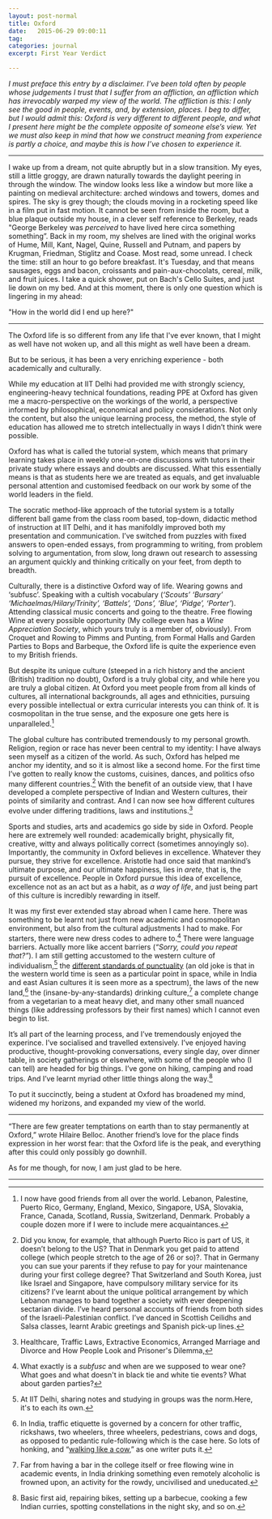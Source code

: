 ```yaml
---
layout: post-normal
title: Oxford
date:   2015-06-29 09:00:11
tag: 
categories: journal
excerpt: First Year Verdict

---
```


*I must preface this entry by a disclaimer. I’ve been told often by people whose judgements I trust that I suffer from an affliction, an affliction which has irrevocably warped my view of the world. The affliction is this: I only see the good in people, events, and, by extension, places. I beg to differ, but I would admit this: Oxford is very different to different people, and what I present here might be the complete opposite of someone else’s view. Yet we must also keep in mind that how we construct meaning from experience is partly a choice, and maybe this is how I’ve chosen to experience it.*

***


I wake up from a dream, not quite abruptly but in a slow transition.  My eyes, still a little groggy, are drawn naturally towards the daylight peering in through the window. The window looks less like a window but more like a painting on medieval architecture: arched windows and towers, domes and spires. The sky is grey though; the clouds moving in a rocketing speed like in a film put in fast motion. It cannot be seen from inside the room, but a blue plaque outside my house, in a clever self reference to Berkeley, reads "George Berkeley was *perceived* to have lived here circa something something”. Back in my room, my shelves are lined with the original works of Hume, Mill, Kant, Nagel, Quine, Russell and Putnam, and papers by Krugman, Friedman, Stiglitz and Coase. Most read, some unread. I check the time: still an hour to go before breakfast. It's Tuesday, and that means sausages, eggs and bacon, croissants and pain-aux-chocolats, cereal, milk, and fruit juices. I take a quick shower, put on Bach's Cello Suites, and just lie down on my bed. And at this moment,  there is only one question which is lingering in my ahead:

"How in the world did I end up here?"

***

The Oxford life is so different from any life that I've ever known, that I might as well have not woken up, and all this might as well have been a dream.

But to be serious, it has been a very enriching experience - both academically and culturally. 

While my education at IIT Delhi had provided me with strongly sciency, engineering-heavy technical foundations,  reading PPE at Oxford has given me a macro-perspective on the workings of the world, a perspective informed by philosophical, economical and policy considerations.  Not only the content, but also the unique learning process, the method, the style of education has allowed me to stretch intellectually in ways I didn’t think were possible.  

Oxford has what is called the tutorial system, which means that primary learning takes place in weekly one-on-one discussions with tutors in their private study where essays and doubts are discussed. What this essentially means is that as students here we are treated as equals, and get invaluable personal attention and customised feedback on our work by some of the world leaders in the field.

The socratic method-like approach of the tutorial system is a totally different ball game from the class room based, top-down, didactic method of instruction at IIT Delhi, and it has manifoldly improved both my presentation and communication.  I’ve switched from puzzles with fixed answers to open-ended essays, from programming to writing, from problem solving to argumentation, from slow, long drawn out research to assessing an argument quickly and thinking critically on your feet, from depth to breadth.  

Culturally, there is a distinctive Oxford way of life. Wearing gowns and ‘subfusc’. Speaking with a cultish vocabulary (*‘Scouts’ ‘Bursary’ ‘Michaelmas/Hilary/Trinity’, ‘Battels’, ‘Dons’, ‘Blue’, ‘Pidge’, ‘Porter’*). Attending classical music concerts and going to the theatre. Free flowing Wine at every possible opportunity (My college even has a *Wine Appreciation Society*, which yours truly is a member of, obviously). From Croquet and Rowing to Pimms and Punting, from Formal Halls and Garden Parties to Bops and Barbeque, the Oxford life is quite the experience even to my British friends. 

But despite its unique culture (steeped in a rich history and the ancient (British) tradition no doubt), Oxford is a truly global city, and while here you are truly a global citizen. At Oxford you meet people from from all kinds of cultures, all international backgrounds, all ages and ethnicities, pursuing every possible intellectual or extra curricular interests you can think of. It is cosmopolitan in the true sense, and the exposure one gets here is unparalleled.[^friends]

[^friends]: I now have good friends from all over the world. Lebanon, Palestine, Puerto Rico, Germany, England, Mexico, Singapore, USA, Slovakia, France, Canada, Scotland, Russia, Switzerland, Denmark. Probably a couple dozen more if I were to include mere acquaintances.


The global culture has contributed tremendously to my personal growth.  Religion, region or race has never been central to my identity: I have always seen myself as a citizen of the world. As such, Oxford has helped me anchor my identity, and so it is almost like a second home.  For the first time I’ve gotten to really know the customs, cuisines, dances, and politics ofso many different countries.[^cosmopolitan] With the benefit of an outside view, that I have developed a complete perspective of Indian and Western cultures, their points of similarity and contrast. And I can now see how different cultures evolve under differing traditions, laws and institutions.[^institutions]

[^institutions]: Healthcare, Traffic Laws, Extractive Economics, Arranged Marriage and Divorce and How People Look and Prisoner's Dilemma, 


[^cosmopolitan]: Did you know, for example, that although Puerto Rico is part of US, it doesn’t belong to the US? That in Denmark you get paid to attend college (which people stretch to the age of 26 or so)?.  That in Germany you can sue your parents if they refuse to pay for your maintenance during your first college degree? That Switzerland and South Korea, just like Israel and Singapore, have compulsory military service for its citizens? I’ve learnt about the unique political arrangement by which Lebanon manages to band together a society with ever deepening sectarian divide. I’ve heard personal accounts of friends from both sides of the Israeli-Palestinian conflict. I’ve danced in Scottish Ceilidhs and Salsa classes, learnt Arabic greetings and Spanish pick-up lines.

Sports and studies, arts and academics go side by side in Oxford. People here are extremely well rounded: academically bright, physically fit, creative, witty and always politically correct (sometimes  annoyingly so). Importantly, the community in Oxford believes in excellence. Whatever they pursue, they strive for excellence. Aristotle had once said that mankind’s ultimate purpose, and our ultimate happiness, lies in *arete*, that is, the pursuit of excellence. People in Oxford pursue this idea of excellence, excellence not as an act but as a habit, as *a way of life*, and just being part of this culture is incredibly rewarding in itself. 

It was my first ever extended stay abroad when I came here. There was something to be learnt not just from new academic and cosmopolitan environment, but also from the cultural adjustments I had to make. For starters, there were new dress codes to adhere to.[^subfusc] There were language barriers. Actually more like accent barriers (*“Sorry, could you repeat that?”*). I am still getting accustomed to the western culture of individualism,[^individualism] the [different standards of punctuality](http://www.businessinsider.com/how-different-cultures-understand-time-2014-5?IR=T) (an old joke is that in the western world time is seen as a particular point in space, while in India and east Asian cultures it is seen more as a spectrum), the laws of the new land,[^laws] the (insane-by-any-standards) drinking culture,[^driking] a complete change from a vegetarian to a meat heavy diet, and many other small nuanced things (like addressing professors by their first names) which I cannot even begin to list. 

[^individualism]: At IIT Delhi, sharing notes and studying in groups was the norm.Here, it's to each its own.

[^subfusc]: What exactly is a *subfusc* and when are we supposed to wear one? What goes and what doesn't in black tie and white tie events? What about garden parties?

[^laws]: In India, traffic etiquette  is governed by a concern for other traffic, rickshaws, two wheelers, three wheelers, pedestrians, cows and dogs, as opposed to pedantic rule-following which is the case here.  So lots of honking, and “[walking like a cow](http://www.economist.com/whichmba/mba-diary-walk-cow),” as one writer puts it.

[^driking]: Far from having a bar in the college itself or free flowing wine in academic events, in India drinking something even remotely alcoholic is frowned upon, an activity for the rowdy, uncivilised and uneducated. 

It’s all part of the learning process, and I’ve tremendously enjoyed the experince. I’ve socialised and travelled extensively.  I’ve enjoyed having productive, thought-provoking conversations, every single day, over dinner table, in society gatherings or elsewhere, with some of the people who (I can tell) are headed for big things. I’ve gone on hiking, camping and road trips. And I’ve learnt myriad other little things along the way.[^learnt]

[^learnt]: Basic first aid, repairing bikes, setting up a barbecue, cooking a few Indian curries, spotting constellations in the night sky, and so on.

To put it succinctly, being a student at Oxford has broadened my mind, widened my horizons, and expanded my view of the world. 

***

“There are few greater temptations on earth than to stay permanently at Oxford,” wrote Hilaire Belloc. Another friend’s love for the place finds expression in her worst fear: that the Oxford life is the peak, and everything after this could only possibly go downhill. 

As for me though, for now, I am just glad to be here. 

***
